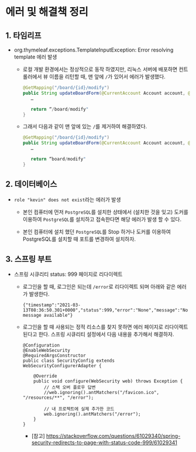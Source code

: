 # 에러 및 해결책 정리

## 1. 타임리프

* org.thymeleaf.exceptions.TemplateInputException: Error resolving template 에러 발생

    * 로컬 개발 환경에서는 정상적으로 동작 하였지만, 리눅스 서버에 배포하면 컨트롤러에서 뷰 이름을 리턴할 때, 맨 앞에 `/`가 있어서 에러가 발생했다.
    
         ```java
        @GetMapping("/board/{id}/modify")
        public String updateBoardForm(@CurrentAccount Account account, @PathVariable Long id, Model model) {
            …
        
            return “/board/modify"
        }
         ```
      
    * 그래서 다음과 같이 맨 앞에 있는 `/`를 제거하여 해결하였다.
    
         ```java
        @GetMapping("/board/{id}/modify")
        public String updateBoardForm(@CurrentAccount Account account, @PathVariable Long id, Model model) {
            …
        
            return “board/modify"
        }
         ```

## 2. 데이터베이스

* `role "kevin" does not exist`라는 에러가 발생

    * 본인 컴퓨터에 먼저 `PostgreSQL`를 설치한 상태에서 (설치한 것을 잊고) 도커를 이용하여 `PostgreSQL`를 설치하고 접속한다면 해당 에러가 발생 할 수 있다.
    
    * 본인 컴퓨터에 설치 했던 `PostgreSQL`를 Stop 하거나 도커를 이용하여 PostgreSQL를 설치할 때 포트를 변경하여 설치하자.
    
## 3. 스프링 부트 

* 스프링 시큐리티 status: 999 페이지로 리다이렉트

    * 로그인을 할 때, 로그인은 되는데 `/error`로 리다이렉트 되며 아래와 같은 에러가 발생한다. 
    
        ```
        {"timestamp":"2021-03-13T08:36:50.301+0000","status":999,"error":"None","message":"No message available"}
        ```
  
    * 로그인을 할 때 사용되는 정적 리소스를 찾지 못하면 에러 페이지로 리다이렉트 된다고 한다. 스프링 시큐리티 설정에서 다음 내용을 추가해서 해결하자. 
    
        ```
        @Configuration
        @EnableWebSecurity
        @RequiredArgsConstructor
        public class SecurityConfig extends WebSecurityConfigurerAdapter {
        
            @Override
            public void configure(WebSecurity web) throws Exception {
                // 스택 오버 플로우 답변
                //web.ignoring().antMatchers("/favicon.ico", "/resources/**", "/error");
      
                // 내 프로젝트에 실제 추가한 코드
                web.ignoring().antMatchers("/error");
            }
        }
        ```
        
        * [참고] https://stackoverflow.com/questions/61029340/spring-security-redirects-to-page-with-status-code-999/61029341
         
